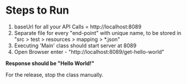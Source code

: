 # Steps to Run 

1. baseUrl for all your API Calls = http://localhost:8089
2. Separate file for every "end-point" with unique name, to be stored in "src > test > resources > mapping > *.json"
3. Executing 'Main' class should start server at 8089
4. Open Browser enter - "http://localhost:8089/get-hello-world"

**Response should be "Hello World!"**

For the release, stop the class manually.